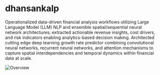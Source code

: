 # dhansankalp
Operationalized data-driven financial analysis workflows utilizing Large Language Model (LLM) NLP and ensemble spatial/sequential neural network architectures; extracted actionable revenue insights, cost drivers, and risk indicators enabling analytics-based decision making.
Architected cutting edge deep learning growth rate predictor combining convolutional neural networks, recurrent neural networks, and attention mechanisms to capture spatial interdependencies and temporal dynamics within financial data at scale.

![Overview](https://github.com/gauravam/dhansankalp/assets/47477756/07dfa8e2-3922-47c9-bda1-8c6496491dbd)
